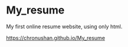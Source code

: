 # My_resume
My first online resume website, using only html.

https://chronushan.github.io/My_resume
